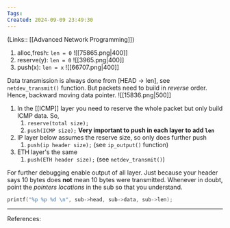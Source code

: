 ```yaml
---
Tags: 
Created: 2024-09-09 23:49:30
---
```

(Links:: [[Advanced Network Programming]])
1. alloc,fresh: `len = 0`
   ![[75865.png|400]]
2. reserve(y): `len = 0`
   ![[3965.png|400]]
3. push(x): `len = x`
   ![[66707.png|400]]

Data transmission is always done from [HEAD -> len], see `netdev_transmit()` function. But packets need to build in *reverse* order. Hence, backward moving data pointer.
![[15836.png|500]]
1. In the [[ICMP]] layer you need to reserve the whole packet but only build ICMP data. So,
	1. `reserve(total size);`
	2. `push(ICMP size);`
**Very important to push in each layer to add `len`**
1. IP layer below assumes the reserve size, so only does further push
	1. `push(ip header size);` (see `ip_output()` function)
2. ETH layer's the same
	1. `push(ETH header size);` (see `netdev_transmit()`)

For further debugging enable output of all layer. Just because your header says 10 bytes does **not** mean 10 bytes were transmitted. Whenever in doubt, point the *pointers locations* in the sub so that you understand.

```c
printf("%p %p %d \n", sub->head, sub->data, sub->len);
```

---
References: